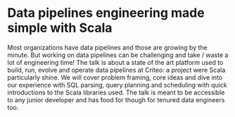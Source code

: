 # Data pipelines engineering made simple with Scala

Most organizations have data pipelines and those are growing by the minute. But working on data pipelines can be challenging and take / waste a lot of engineering time! The talk is about a state of the art platform used to build, run, evolve and operate data pipelines at Criteo: a project were Scala particularly shine. We will cover problem framing, core ideas and dive into our experience with SQL parsing, query planning and scheduling with quick introductions to the Scala libraries used. The talk is meant to be accessible to any junior developer and has food for though for tenured data engineers too.
